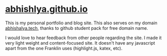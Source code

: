 # [abhishlya.github.io](https://abhishalya.github.io)

This is my personal portfolio and blog site. This also serves on my domain
[abhishalya.tech](https://abhishalya.tech), thanks to github student pack for
free domain name.

I would love to hear feedback from other people regarding the site. I made it
very light weight and content-focused site. It doesn't have any javascript
apart from the one Franklin uses (highlight.js, katex, etc).
